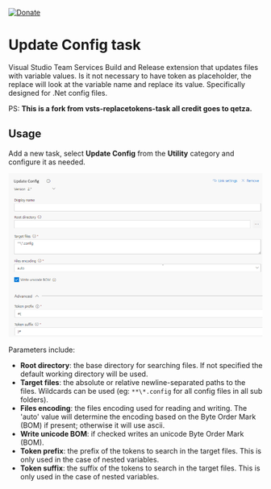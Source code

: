 [![Donate](images/donate.png)](https://www.paypal.com/cgi-bin/webscr?cmd=_s-xclick&hosted_button_id=G7RV7GH7ZEQ6Q)

# Update Config task
Visual Studio Team Services Build and Release extension that updates files with variable values. Is it not necessary to have token as placeholder, the replace will look at the variable name and replace its value. Specifically designed for .Net config files.

PS: **This is a fork from vsts-replacetokens-task all credit goes to qetza.**

## Usage
Add a new task, select **Update Config** from the **Utility** category and configure it as needed.

![Update config parameters](images/task-parameters.png)

Parameters include:
- **Root directory**: the base directory for searching files. If not specified the default working directory will be used.
- **Target files**: the absolute or relative newline-separated paths to the files. Wildcards can be used (eg: `**\*.config` for all config files in all sub folders).
- **Files encoding**: the files encoding used for reading and writing. The 'auto' value will determine the encoding based on the Byte Order Mark (BOM) if present; otherwise it will use ascii.
- **Write unicode BOM**: if checked writes an unicode Byte Order Mark (BOM).
- **Token prefix**: the prefix of the tokens to search in the target files. This is only used in the case of nested variables.
- **Token suffix**: the suffix of the tokens to search in the target files. This is only used in the case of nested variables.